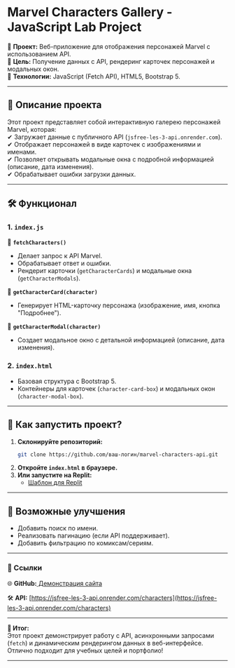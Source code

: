 # **Marvel Characters Gallery - JavaScript Lab Project**  

🚀 **Проект:** Веб-приложение для отображения персонажей Marvel с использованием API.  
🔹 **Цель:** Получение данных с API, рендеринг карточек персонажей и модальных окон.  
🔹 **Технологии:** JavaScript (Fetch API), HTML5, Bootstrap 5.  

---

## **📌 Описание проекта**  
Этот проект представляет собой интерактивную галерею персонажей Marvel, которая:  
✔ Загружает данные с публичного API (`jsfree-les-3-api.onrender.com`).  
✔ Отображает персонажей в виде карточек с изображениями и именами.  
✔ Позволяет открывать модальные окна с подробной информацией (описание, дата изменения).  
✔ Обрабатывает ошибки загрузки данных.  

---

## **🛠 Функционал**  
### **1. `index.js`**  
📌 **`fetchCharacters()`**  
- Делает запрос к API Marvel.  
- Обрабатывает ответ и ошибки.  
- Рендерит карточки (`getCharacterCards`) и модальные окна (`getCharacterModals`).  

📌 **`getCharacterCard(character)`**  
- Генерирует HTML-карточку персонажа (изображение, имя, кнопка "Подробнее").  

📌 **`getCharacterModal(character)`**  
- Создает модальное окно с детальной информацией (описание, дата изменения).  

### **2. `index.html`**  
- Базовая структура с Bootstrap 5.  
- Контейнеры для карточек (`character-card-box`) и модальных окон (`character-modal-box`).  

---

## **🚀 Как запустить проект?**  
1. **Склонируйте репозиторий:**  
   ```sh
   git clone https://github.com/ваш-логин/marvel-characters-api.git
   ```
2. **Откройте `index.html` в браузере.**  
3. **Или запустите на Replit:**  
   - [Шаблон для Replit](https://replit.com/@5t0dgm/Lab13JS-les-3-start-template)  

---

## **🔧 Возможные улучшения**  
- Добавить поиск по имени.  
- Реализовать пагинацию (если API поддерживает).  
- Добавить фильтрацию по комиксам/сериям.  

---

### **🔗 Ссылки**  
🌐 **GitHub:**[ Демонстрация сайта  ]([https://codebytecs.github.io/marvel-characters-api/)


🛠 **API:** [https://jsfree-les-3-api.onrender.com/characters](https://jsfree-les-3-api.onrender.com/characters)  

---

**🎯 Итог:**  
Этот проект демонстрирует работу с API, асинхронными запросами (`fetch`) и динамическим рендерингом данных в веб-интерфейсе. Отлично подходит для учебных целей и портфолио!  

--- 

